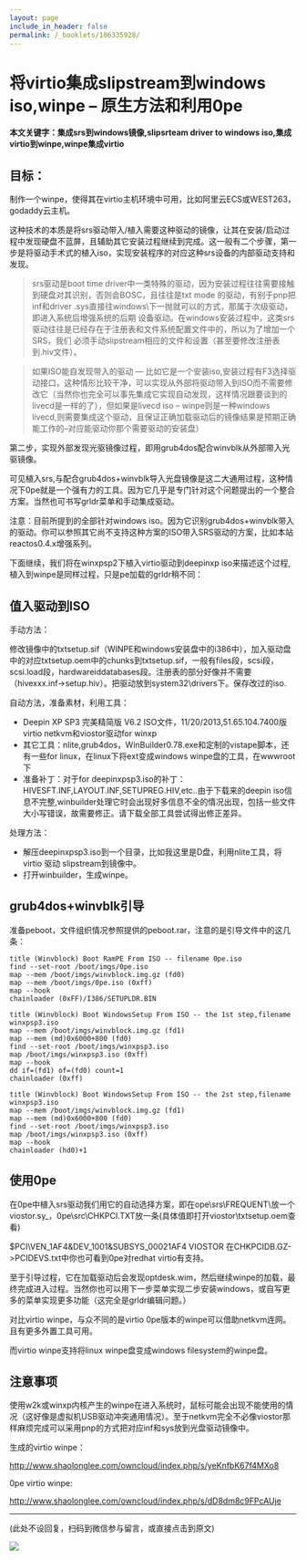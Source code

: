 ```yaml
---
layout: page
include_in_header: false
permalink: /_booklets/106335928/
---
```

将virtio集成slipstream到windows iso,winpe – 原生方法和利用0pe
=====

__本文关键字：集成srs到windows镜像,slipsrteam driver to windows iso,集成virtio到winpe,winpe集成virtio__

目标：
-----

制作一个winpe，使得其在virtio主机环境中可用，比如阿里云ECS或WEST263，godaddy云主机。

这种技术的本质是将srs驱动带入/植入需要这种驱动的镜像，让其在安装/启动过程中发现硬盘不蓝屏，且辅助其它安装过程继续到完成。这一般有二个步骤，第一步是将驱动手术式的植入iso，实现安装程序的对应这种srs设备的内部驱动支持和发现。

>srs驱动是boot time driver中一类特殊的驱动，因为安装过程往往需要接触到硬盘对其识别，否则会BOSC，且往往是txt mode 的驱动，有别于pnp把inf和driver .sys直接往windows\下一抛就可以的方式，那属于次级驱动，即进入系统后增强系统的后期 设备驱动。在windows安装过程中，这类srs驱动往往是已经存在于注册表和文件系统配置文件中的，所以为了增加一个SRS，我们 必须手动slipstream相应的文件和设置（甚至要修改注册表到.hiv文件）。
 
>如果ISO能自发现带入的驱动 — 比如它是一个安装iso,安装过程有F3选择驱动接口，这种情形比较干净，可以实现从外部将驱动带入到ISO而不需要修改它（当然你也完全可以事先集成它实现自动发现，这样情况跟要谈到的livecd是一样的了），但如果是livecd iso – winpe则是一种windows livecd,则需要集成这个驱动，且保证正确加载驱动后的镜像结果是预期正确能工作的–对应能驱动你那个需要驱动的安装盘）

第二步，实现外部发现光驱镜像过程，即用grub4dos配合winvblk从外部带入光驱镜像。

可见植入srs,与配合grub4dos+winvblk导入光盘镜像是这二大通用过程，这种情况下0pe就是一个强有力的工具。因为它几乎是专门针对这个问题提出的一个整合方案。当然也可书写grldr菜单和手动集成驱动。

注意：目前所提到的全部针对windows iso。因为它识别grub4dos+winvblk带入的驱动。你可以参照其它尚不支持这种方案的ISO带入SRS驱动的方案，比如本站reactos0.4.x增强系列。

下面继续，我们将在winxpsp2下植入virtio驱动到deepinxp iso来描述这个过程,植入到winpe是同样过程，只是pe加载的grldr稍不同：

值入驱动到ISO
-----

手动方法：

修改镜像中的txtsetup.sif（WINPE和windows安装盘中的i386中），加入驱动盘中的对应txtsetup.oem中的chunks到txtsetup.sif，一般有files段，scsi段，scsi.load段，hardwareiddatabases段。注册表的部分好像并不需要（hivexxx.inf->setup.hiv）。把驱动放到system32\drivers下。保存改过的iso.

自动方法，准备素材，利用工具：

* Deepin XP SP3 完美精简版 V6.2 ISO文件，11/20/2013,51.65.104.7400版virtio netkvm和viostor驱动for winxp
* 其它工具：nlite,grub4dos，WinBuilder0.78.exe和定制的vistape脚本，还有一些for linux，在linux下将ext变成windows winpe盘的工具，在wwwroot下
* 准备补丁：对于for deepinxpsp3.iso的补丁：HIVESFT.INF,LAYOUT.INF,SETUPREG.HIV,etc..由于下载来的deepin iso信息不完整,winbuilder处理它时会出现好多信息不全的情况出现，包括一些文件大小写错误，故需要修正。请下载全部工具尝试得出修正差异。

处理方法：

* 解压deepinxpsp3.iso到一个目录，比如我这里是D盘，利用nlite工具，将virtio 驱动 slipstream到镜像中。
* 打开winbuilder，生成winpe。

grub4dos+winvblk引导
-----

准备peboot，文件组织情况参照提供的peboot.rar，注意的是引导文件中的这几条：

```
title (Winvblock) Boot RamPE From ISO -- filename 0pe.iso
find --set-root /boot/imgs/0pe.iso
map --mem /boot/imgs/winvblock.img.gz (fd0)
map --mem /boot/imgs/0pe.iso (0xff)
map --hook
chainloader (0xFF)/I386/SETUPLDR.BIN

title (Winvblock) Boot WindowsSetup From ISO -- the 1st step,filename winxpsp3.iso
map --mem /boot/imgs/winvblock.img.gz (fd1)
map --mem (md)0x6000+800 (fd0)
find --set-root /boot/imgs/winxpsp3.iso
map /boot/imgs/winxpsp3.iso (0xff)
map --hook
dd if=(fd1) of=(fd0) count=1
chainloader (0xff)

title (Winvblock) Boot WindowsSetup From ISO -- the 2st step,filename winxpsp3.iso
map --mem /boot/imgs/winvblock.img.gz (fd1)
map --mem (md)0x6000+800 (fd0)
find --set-root /boot/imgs/winxpsp3.iso
map /boot/imgs/winxpsp3.iso (0xff)
map --hook
chainloader (hd0)+1
```

使用0pe
-----

在0pe中植入srs驱动我们用它的自动选择方案，即在ope\srs\FREQUENT\放一个viostor.sy_，0pe\src\CHKPCI.TXT放一条(具体值即打开viostor\txtsetup.oem查看)

$PCI\VEN_1AF4&DEV_1001&SUBSYS_00021AF4
VIOSTOR
在CHKPCIDB.GZ->PCIDEVS.txt中你也可看到0pe对redhat virtio有支持。

至于引导过程，它在加载驱动后会发现optdesk.wim，然后继续winpe的加载，最终完成进入过程。当然你也可以用下一步菜单实现二步安装windows，或自写更多的菜单实现更多功能（这完全是grldr编辑问题。）



对比virtio winpe，与众不同的是virtio 0pe版本的winpe可以借助netkvm连网。且有更多外置工具可用。

而virtio winpe支持将linux winpe盘变成windows filesystem的winpe盘。

注意事项
-----

使用w2k或winxp内核产生的winpe在进入系统时，鼠标可能会出现不能使用的情况（这好像是虚拟机USB驱动冲突通用情况）。至于netkvm完全不必像viostor那样麻烦完成可以采用pnp的方式把对应inf和sys放到光盘驱动镜像中。

 

生成的virtio winpe：

http://www.shaolonglee.com/owncloud/index.php/s/yeKnfbK67f4MXo8

0pe virtio winpe:

http://www.shaolonglee.com/owncloud/index.php/s/dD8dm8c9FPcAUje



-----


(此处不设回复，扫码到微信参与留言，或直接点击到原文)

![](/p/106335928/qrcode.png)

<!-- Markdeep: -->
<meta charset="utf-8">
<link rel="stylesheet" href="../../res/aloha.css?">

<script src="../../res/markdeep.min.js" charset="utf-8"></script>




